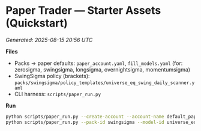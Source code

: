
# Paper Trader — Starter Assets (Quickstart)
*Generated: 2025-08-15 20:56 UTC*

**Files**
- Packs → paper defaults: `paper_account.yaml`, `fill_models.yaml` (for: zerosigma, swingsigma, longsigma, overnightsigma, momentumsigma)
- SwingSigma policy (brackets): `packs/swingsigma/policy_templates/universe_eq_swing_daily_scanner.yaml`
- CLI harness: `scripts/paper_run.py`

**Run**
```bash
python scripts/paper_run.py --create-account --account-name default_paper
python scripts/paper_run.py --pack-id swingsigma --model-id universe_eq_swing_daily_scanner   --signals scans/breakout_momentum/2025-08-15.csv --stream
```
